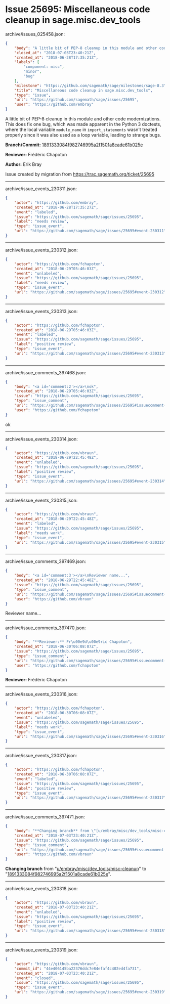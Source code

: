 # Issue 25695: Miscellaneous code cleanup in sage.misc.dev_tools

archive/issues_025458.json:
```json
{
    "body": "A little bit of PEP-8 cleanup in this module and other code modernizations.  This does fix one bug, which was made apparent in the Python 3 doctests, where the local variable `module_name` in `import_statements` wasn't treated properly since it was also used as a loop variable, leading to strange bugs.\n\n**Branch/Commit:** [1891333084f982746995a2f1501a8cade61b025e](https://github.com/sagemath/sagetrac-mirror/commit/1891333084f982746995a2f1501a8cade61b025e)\n\n**Reviewer:** Fr\u00e9d\u00e9ric Chapoton\n\n**Author:** Erik Bray\n\nIssue created by migration from https://trac.sagemath.org/ticket/25695\n\n",
    "closed_at": "2018-07-03T23:40:21Z",
    "created_at": "2018-06-28T17:35:21Z",
    "labels": [
        "component: misc",
        "minor",
        "bug"
    ],
    "milestone": "https://github.com/sagemath/sage/milestones/sage-8.3",
    "title": "Miscellaneous code cleanup in sage.misc.dev_tools",
    "type": "issue",
    "url": "https://github.com/sagemath/sage/issues/25695",
    "user": "https://github.com/embray"
}
```
A little bit of PEP-8 cleanup in this module and other code modernizations.  This does fix one bug, which was made apparent in the Python 3 doctests, where the local variable `module_name` in `import_statements` wasn't treated properly since it was also used as a loop variable, leading to strange bugs.

**Branch/Commit:** [1891333084f982746995a2f1501a8cade61b025e](https://github.com/sagemath/sagetrac-mirror/commit/1891333084f982746995a2f1501a8cade61b025e)

**Reviewer:** Frédéric Chapoton

**Author:** Erik Bray

Issue created by migration from https://trac.sagemath.org/ticket/25695





---

archive/issue_events_230311.json:
```json
{
    "actor": "https://github.com/embray",
    "created_at": "2018-06-28T17:35:27Z",
    "event": "labeled",
    "issue": "https://github.com/sagemath/sage/issues/25695",
    "label": "needs review",
    "type": "issue_event",
    "url": "https://github.com/sagemath/sage/issues/25695#event-230311"
}
```



---

archive/issue_events_230312.json:
```json
{
    "actor": "https://github.com/fchapoton",
    "created_at": "2018-06-29T05:46:03Z",
    "event": "unlabeled",
    "issue": "https://github.com/sagemath/sage/issues/25695",
    "label": "needs review",
    "type": "issue_event",
    "url": "https://github.com/sagemath/sage/issues/25695#event-230312"
}
```



---

archive/issue_events_230313.json:
```json
{
    "actor": "https://github.com/fchapoton",
    "created_at": "2018-06-29T05:46:03Z",
    "event": "labeled",
    "issue": "https://github.com/sagemath/sage/issues/25695",
    "label": "positive review",
    "type": "issue_event",
    "url": "https://github.com/sagemath/sage/issues/25695#event-230313"
}
```



---

archive/issue_comments_397468.json:
```json
{
    "body": "<a id='comment:2'></a>\nok",
    "created_at": "2018-06-29T05:46:03Z",
    "issue": "https://github.com/sagemath/sage/issues/25695",
    "type": "issue_comment",
    "url": "https://github.com/sagemath/sage/issues/25695#issuecomment-397468",
    "user": "https://github.com/fchapoton"
}
```

<a id='comment:2'></a>
ok



---

archive/issue_events_230314.json:
```json
{
    "actor": "https://github.com/vbraun",
    "created_at": "2018-06-29T22:45:48Z",
    "event": "unlabeled",
    "issue": "https://github.com/sagemath/sage/issues/25695",
    "label": "positive review",
    "type": "issue_event",
    "url": "https://github.com/sagemath/sage/issues/25695#event-230314"
}
```



---

archive/issue_events_230315.json:
```json
{
    "actor": "https://github.com/vbraun",
    "created_at": "2018-06-29T22:45:48Z",
    "event": "labeled",
    "issue": "https://github.com/sagemath/sage/issues/25695",
    "label": "needs work",
    "type": "issue_event",
    "url": "https://github.com/sagemath/sage/issues/25695#event-230315"
}
```



---

archive/issue_comments_397469.json:
```json
{
    "body": "<a id='comment:3'></a>\nReviewer name...",
    "created_at": "2018-06-29T22:45:48Z",
    "issue": "https://github.com/sagemath/sage/issues/25695",
    "type": "issue_comment",
    "url": "https://github.com/sagemath/sage/issues/25695#issuecomment-397469",
    "user": "https://github.com/vbraun"
}
```

<a id='comment:3'></a>
Reviewer name...



---

archive/issue_comments_397470.json:
```json
{
    "body": "**Reviewer:** Fr\u00e9d\u00e9ric Chapoton",
    "created_at": "2018-06-30T06:08:07Z",
    "issue": "https://github.com/sagemath/sage/issues/25695",
    "type": "issue_comment",
    "url": "https://github.com/sagemath/sage/issues/25695#issuecomment-397470",
    "user": "https://github.com/fchapoton"
}
```

**Reviewer:** Frédéric Chapoton



---

archive/issue_events_230316.json:
```json
{
    "actor": "https://github.com/fchapoton",
    "created_at": "2018-06-30T06:08:07Z",
    "event": "unlabeled",
    "issue": "https://github.com/sagemath/sage/issues/25695",
    "label": "needs work",
    "type": "issue_event",
    "url": "https://github.com/sagemath/sage/issues/25695#event-230316"
}
```



---

archive/issue_events_230317.json:
```json
{
    "actor": "https://github.com/fchapoton",
    "created_at": "2018-06-30T06:08:07Z",
    "event": "labeled",
    "issue": "https://github.com/sagemath/sage/issues/25695",
    "label": "positive review",
    "type": "issue_event",
    "url": "https://github.com/sagemath/sage/issues/25695#event-230317"
}
```



---

archive/issue_comments_397471.json:
```json
{
    "body": "**Changing branch** from \"[u/embray/misc/dev_tools/misc-cleanup](https://github.com/sagemath/sagetrac-mirror/tree/u/embray/misc/dev_tools/misc-cleanup)\" to \"[1891333084f982746995a2f1501a8cade61b025e](https://github.com/sagemath/sagetrac-mirror/commit/1891333084f982746995a2f1501a8cade61b025e)\".",
    "created_at": "2018-07-03T23:40:21Z",
    "issue": "https://github.com/sagemath/sage/issues/25695",
    "type": "issue_comment",
    "url": "https://github.com/sagemath/sage/issues/25695#issuecomment-397471",
    "user": "https://github.com/vbraun"
}
```

**Changing branch** from "[u/embray/misc/dev_tools/misc-cleanup](https://github.com/sagemath/sagetrac-mirror/tree/u/embray/misc/dev_tools/misc-cleanup)" to "[1891333084f982746995a2f1501a8cade61b025e](https://github.com/sagemath/sagetrac-mirror/commit/1891333084f982746995a2f1501a8cade61b025e)".



---

archive/issue_events_230318.json:
```json
{
    "actor": "https://github.com/vbraun",
    "created_at": "2018-07-03T23:40:21Z",
    "event": "unlabeled",
    "issue": "https://github.com/sagemath/sage/issues/25695",
    "label": "positive review",
    "type": "issue_event",
    "url": "https://github.com/sagemath/sage/issues/25695#event-230318"
}
```



---

archive/issue_events_230319.json:
```json
{
    "actor": "https://github.com/vbraun",
    "commit_id": "44e406145ba22376ddc7e84efaf4c402ed4fa731",
    "created_at": "2018-07-03T23:40:21Z",
    "event": "closed",
    "issue": "https://github.com/sagemath/sage/issues/25695",
    "type": "issue_event",
    "url": "https://github.com/sagemath/sage/issues/25695#event-230319"
}
```
